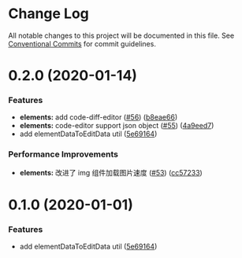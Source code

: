 # Change Log

All notable changes to this project will be documented in this file. See [Conventional Commits](https://conventionalcommits.org) for commit guidelines.

# 0.2.0 (2020-01-14)

### Features

- **elements:** add code-diff-editor ([#56](https://github.com/aiao-io/aiao/issues/56)) ([b8eae66](https://github.com/aiao-io/aiao/commit/b8eae6661d2784fe77f4106cbb1aedab02bfc759))
- **elements:** code-editor support json object ([#55](https://github.com/aiao-io/aiao/issues/55)) ([4a9eed7](https://github.com/aiao-io/aiao/commit/4a9eed7dba3478805674c35254e24be55acb6663))
- add elementDataToEditData util ([5e69164](https://github.com/aiao-io/aiao/commit/5e691644530fb3eb5774f116236bb15626b60db5))

### Performance Improvements

- **elements:** 改进了 img 组件加载图片速度 ([#53](https://github.com/aiao-io/aiao/issues/53)) ([cc57233](https://github.com/aiao-io/aiao/commit/cc572332fe5df382b45166e3148e0e860c60b802))

# 0.1.0 (2020-01-01)

### Features

- add elementDataToEditData util ([5e69164](https://github.com/aiao-io/aiao/commit/5e691644530fb3eb5774f116236bb15626b60db5))
